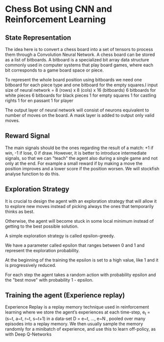 # Chess Bot using CNN and Reinforcement Learning


## State Representation
The idea here is to convert a chess board into a set of tensors to process them through a Convolution Neural Network. A chess
board can be stored as a list of bitboards. A bitboard is a specialized bit array data structure commonly used in computer
systems that play board games, where each bit corresponds to a game board space or piece.

To represent the whole board position using bitboards we need one bitboard for each piece type and one bitboard for the 
empty squares.I 
input size of neural network = 8 (rows) x 8 (cols) x 16 (bitboards)
6 bitboards for white pieces
6 bitboards for black pieces
1 for empty squares
1 for castling rights
1 for en passant
1 for player

The output layer of neural network will consist of neurons equivalent to number of moves on the board. A mask layer is added
to output only valid moves.

## Reward Signal
The main signals should be the ones regarding the result of a match: +1 if win, -1 if lose, 0 if draw.
However, it is better to introduce intermediate signals, so that we can "teach" the agent also during a 
single game and not only at the end.
For example a small reward if by making a move the position improves and a lower score if the position worsen.
We will stockfish analyse function to do this.

## Exploration Strategy
It is crucial to design the agent with an exploration strategy that will allow it to explore new moves instead of picking always the ones that temporarily thinks as best.

Otherwise, the agent will become stuck in some local minimum instead of getting to the best possible solution.

A simple exploration strategy is called epsilon-greedy.

We have a parameter called epsilon that ranges between 0 and 1 and represent the exploration probability.

At the beginning of the training the epsilon is set to a high value, like 1 and it is progressively reduced.

For each step the agent takes a random action with probability epsilon and the "best move" with probability 1 - epsilon.

## Training the agent (Experience replay)

Experience Replay is a replay memory technique used in reinforcement learning where we store
the agent’s experiences at each time-step, e<sub>t</sub> = (s~t, a~t, r~t, s~t+1)  in a data-set D = e~t, ..., e~N  , pooled over many episodes into a replay memory.
We then usually sample the memory randomly for a minibatch of experience, and use this to learn off-policy, as
with Deep Q-Networks
